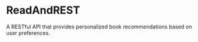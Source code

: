 # ReadAndREST
A RESTful API that provides personalized book recommendations based on user preferences.
